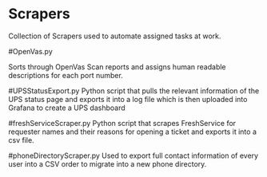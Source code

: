# Scrapers
Collection of Scrapers used to automate assigned tasks at work.


#OpenVas.py



Sorts through OpenVas Scan reports and assigns human readable descriptions for each port number.

#UPSStatusExport.py
Python script that pulls the relevant information of the UPS status page and exports it into a log file which is then uploaded into Grafana to create a UPS dashboard

#freshServiceScraper.py
Python script that scrapes FreshService for requester names and their reasons for opening a ticket and exports it into a csv file.

#phoneDirectoryScraper.py
Used to export full contact information of every user into a CSV order to migrate into a new phone directory.
